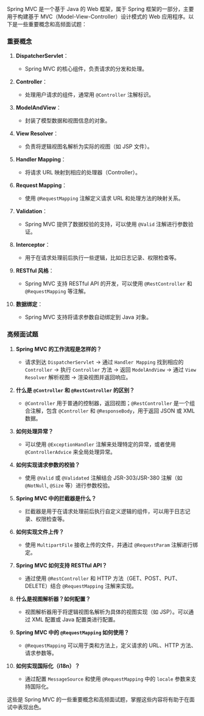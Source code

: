 Spring MVC 是一个基于 Java 的 Web 框架，属于 Spring 框架的一部分，主要用于构建基于 MVC（Model-View-Controller）设计模式的 Web 应用程序。以下是一些重要概念和高频面试题：

### 重要概念

1. **DispatcherServlet**：
   - Spring MVC 的核心组件，负责请求的分发和处理。

2. **Controller**：
   - 处理用户请求的组件，通常用 `@Controller` 注解标识。

3. **ModelAndView**：
   - 封装了模型数据和视图信息的对象。

4. **View Resolver**：
   - 负责将逻辑视图名解析为实际的视图（如 JSP 文件）。

5. **Handler Mapping**：
   - 将请求 URL 映射到相应的处理器（Controller）。

6. **Request Mapping**：
   - 使用 `@RequestMapping` 注解定义请求 URL 和处理方法的映射关系。

7. **Validation**：
   - Spring MVC 提供了数据校验的支持，可以使用 `@Valid` 注解进行参数验证。

8. **Interceptor**：
   - 用于在请求处理前后执行一些逻辑，比如日志记录、权限检查等。

9. **RESTful 风格**：
   - Spring MVC 支持 RESTful API 的开发，可以使用 `@RestController` 和 `@RequestMapping` 等注解。

10. **数据绑定**：
    - Spring MVC 支持将请求参数自动绑定到 Java 对象。

### 高频面试题

1. **Spring MVC 的工作流程是怎样的？**
   - 请求到达 `DispatcherServlet` → 通过 `Handler Mapping` 找到相应的 `Controller` → 执行 `Controller` 方法 → 返回 `ModelAndView` → 通过 `View Resolver` 解析视图 → 渲染视图并返回响应。

2. **什么是 `@Controller` 和 `@RestController` 的区别？**
   - `@Controller` 用于普通的控制器，返回视图；`@RestController` 是一个组合注解，包含 `@Controller` 和 `@ResponseBody`，用于返回 JSON 或 XML 数据。

3. **如何处理异常？**
   - 可以使用 `@ExceptionHandler` 注解来处理特定的异常，或者使用 `@ControllerAdvice` 来全局处理异常。

4. **如何实现请求参数的校验？**
   - 使用 `@Valid` 或 `@Validated` 注解结合 JSR-303/JSR-380 注解（如 `@NotNull`, `@Size` 等）进行参数校验。

5. **Spring MVC 中的拦截器是什么？**
   - 拦截器是用于在请求处理前后执行自定义逻辑的组件，可以用于日志记录、权限检查等。

6. **如何实现文件上传？**
   - 使用 `MultipartFile` 接收上传的文件，并通过 `@RequestParam` 注解进行绑定。

7. **Spring MVC 如何支持 RESTful API？**
   - 通过使用 `@RestController` 和 HTTP 方法（GET、POST、PUT、DELETE）结合 `@RequestMapping` 注解来实现。

8. **什么是视图解析器？如何配置？**
   - 视图解析器用于将逻辑视图名解析为具体的视图实现（如 JSP）。可以通过 XML 配置或 Java 配置类进行配置。

9. **Spring MVC 中的 `@RequestMapping` 如何使用？**
   - `@RequestMapping` 可以用于类和方法上，定义请求的 URL、HTTP 方法、请求参数等。

10. **如何实现国际化（i18n）？**
    - 通过配置 `MessageSource` 和使用 `@RequestMapping` 中的 `locale` 参数来支持国际化。

这些是 Spring MVC 的一些重要概念和高频面试题，掌握这些内容将有助于在面试中表现出色。
